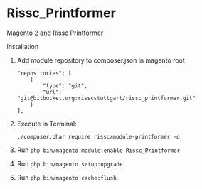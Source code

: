 # Rissc_Printformer
Magento 2 and Rissc Printformer

Installation

1. Add module repository to composer.json in magento root

    ```
    "repositories": [
        {
            "type": "git",
            "url": "git@bitbucket.org:risscstuttgart/rissc_printformer.git"
        }
    ],
    ```

2. Execute in Terminal:
    ```
    ./composer.phar require rissc/module-printformer -o
    ```

4. Run `php bin/magento module:enable Rissc_Printformer`
5. Run `php bin/magento setup:upgrade`
6. Run `php bin/magento cache:flush`
